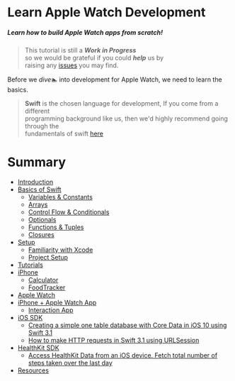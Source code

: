 # Learn Apple Watch Development
##### Learn how to build Apple Watch apps from scratch!

>This tutorial is still a _**Work in Progress**_ <br> so we would be grateful if you could _**help**_ us by <br>raising any [issues](https://github.com/dwyl/learn-apple-watch-development/issues/new) you may find.


Before we _dive_🏊‍ into development for Apple Watch, we need to learn the basics.

>**Swift** is the chosen language for development, If you come from a different <br> programming background like us, then we'd highly recommend going through the <br> fundamentals of swift [here](/basics-of-swift/README.md)

# Summary
* [Introduction](README.md)
* [Basics of Swift](basics-of-swift/README.md)
  *   [Variables & Constants](basics-of-swift/const-vars-operations.md)
  *   [Arrays](basics-of-swift/arrays.md)
  *   [Control Flow & Conditionals](basics-of-swift/control-flow-conditional.md)
  *   [Optionals](basics-of-swift/optionals.md)
  *   [Functions & Tuples](basics-of-swift/functions-tuples.md)
  *   [Closures](basics-of-swift/closures.md)
* [Setup](setup/README.md)
  *   [Familiarity with Xcode](setup/familiarity-with-xcode.md)
  *   [Project Setup](setup/project-setup.md)
* [Tutorials](tutorials/README.md)
* [iPhone](tutorials/iphone/README.md)
  *   [Calculator](tutorials/iphone/build-a-calculator.md)
  *   [FoodTracker](tutorials/iphone/food-tracker.md)
* [Apple Watch](tutorials/apple-watch/README.md)
* [iPhone + Apple Watch App](tutorials/iphone-apple-watch/README.md)
  *   [Interaction App](tutorials/iphone-apple-watch/interaction-app.md)
* [iOS SDK](ios-sdk/README.md)
  *   [Creating a simple one table database with Core Data in iOS 10 using Swift 3.1](ios-sdk/core-data.md)
  *   [How to make HTTP requests in Swift 3.1 using URLSession](ios-sdk/http-request.md)
* [HealthKit SDK](healthkit-sdk/README.md)
  * [Access HealthKit Data from an iOS device. Fetch total number of steps taken over the last day](healthkit-sdk/total-steps-taken.md)
* [Resources](resources/README.md)
